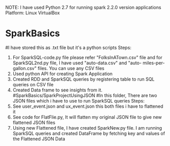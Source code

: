 NOTE: I have used Python 2.7 for running spark 2.2.0 version applications
Platform: Linux VirtualBox
# SparkBasics
#I have stored this as .txt file but it's a python scripts
  Steps:
  1. For SparkSQL-code.py file please refer "FolksInATown.csv" file and for SparkSQL2nd.py file, I have used "auto-data.csv" and "auto-        miles-per-gallon.csv" files. You can use any CSV files
  2. Used python API for creating Spark Application
  3. Created RDD and SparkSQL queries by registering table to run SQL queries on CSV file
  4. Created Data frame to see insights from it.
#SparkBasics/SparkProjectUsingJSON
#In this folder, There are two JSON files which i have to use to run SparkSQL queries
  Steps:
  1. See user_event.json and ux_event.json this both files i have to flattened it
  2. See code for FlatFlie.py, It will flatten my original JSON file to give new flattened JSON files
  3. Using new Flattened file, I have created SparkNew.py file. I am running SparkSQL queries and created DataFrame by fetching key and        values of the Flattened JSON Data
  
